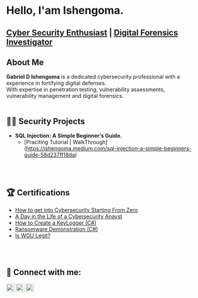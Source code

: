 <!--INTRODUCTION -->
<h1>Hello, I'am Ishengoma.</h1>
<h2><a href="https://en.wikipedia.org/wiki/Computer_security">Cyber Security Enthusiast</a> | <a href="https://en.wikipedia.org/wiki/Digital_forensics">Digital Forensics Investigator</a></h2>

<h2><b>About Me</b></h2><b>Gabriel D Ishengoma</b> is a dedicated cybersecurity professional with a experience in fortifying digital defenses.<br/>
With expertise in penetration testing, vulnerability assessments, vulnerability management and digital forensics.
<br/><br/>

<!--PROJECTS -->
<h2><b>👨‍💻 Security Projects</b></h2>

- <b>SQL Injection: A Simple Beginner’s Guide.</b>
  - [Praciting Tutorial | WalkThrough] (https://ishengoma.medium.com/sql-injection-a-simple-beginners-guide-58d237ff18da)

<br/><br/>

<h2>🏆 Certifications</h2>

- [How to get into Cybersecurity Starting From Zero](https://www.youtube.com/watch?v=a83ASGn_V_s)
- [A Day in the Life of a Cybersecurity Anayst](https://www.youtube.com/watch?v=uHy3oM7NnoU)
- [How to Create a KeyLogger (C#)](https://www.youtube.com/watch?v=N-L9hklSlNk)
- [Ransomware Demonstration (C#)](https://www.youtube.com/watch?v=OfvdQeh79s0)
- [Is WGU Legit?](https://www.youtube.com/watch?v=E2MwRWxDBkA)


<br/><br/>


<h2> 🤳 Connect with me:</h2>

<!--[<img align="left" alt="JoshMadakor | YouTube" width="22px" src="https://cdn.jsdelivr.net/npm/simple-icons@v3/icons/youtube.svg" />][youtube]-->
[<img align="center" alt="JoshMadakor | Twitter" width="22px" src="https://cdn.jsdelivr.net/npm/simple-icons@v3/icons/twitter.svg" />][twitter]
[<img align="center" alt="JoshMadakor | LinkedIn" width="22px" src="https://cdn.jsdelivr.net/npm/simple-icons@v3/icons/linkedin.svg" />][linkedin]
[<img align="center" alt="JoshMadakor | Instagram" width="22px" src="https://cdn.jsdelivr.net/npm/simple-icons@v3/icons/facebook.svg" />][instagram]

[twitter]: https://shorturl.at/cpzG2
<!--[youtube]: https://www.youtube.com/c/joshmadakor-->
[instagram]: https://shorturl.at/DKRV5
[linkedin]: https://shorturl.at/sACRS


<!--<h2> 🤳 Get In-Touch With Me:</h2>
[<img align="left" Twitter" width="22px" src="https://cdn.jsdelivr.net/npm/simple-icons@v3/icons/twitter.svg" />[twitter]
[<img align="left" LinkedIn" width="22px" src="https://cdn.jsdelivr.net/npm/simple-icons@v3/icons/linkedin.svg" />][linkedin]
[<img align="left" LinkedIn" width="22px" src="https://cdn.jsdelivr.net/npm/simple-icons@v3/icons/linkedin.svg" />][linkedin]

[twitter]: https://shorturl.at/cpzG2
[linkedin]: https://shorturl.at/sACRS
[Facebook]: https://shorturl.at/DKRV5   -->

